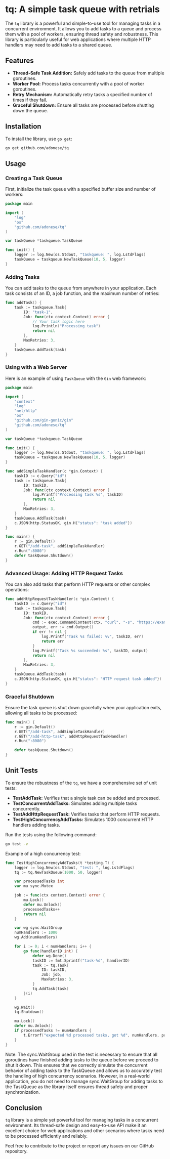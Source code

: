 # tq: A simple task queue with retrials


The `tq` library is a powerful and simple-to-use tool for managing tasks in a concurrent environment. It allows you to add tasks to a queue and process them with a pool of workers, ensuring thread safety and robustness. This library is particularly useful for web applications where multiple HTTP handlers may need to add tasks to a shared queue.

## Features

- **Thread-Safe Task Addition:** Safely add tasks to the queue from multiple goroutines.
- **Worker Pool:** Process tasks concurrently with a pool of worker goroutines.
- **Retry Mechanism:** Automatically retry tasks a specified number of times if they fail.
- **Graceful Shutdown:** Ensure all tasks are processed before shutting down the queue.

## Installation

To install the library, use `go get`:

```sh
go get github.com/adonese/tq
```

## Usage

### Creating a Task Queue

First, initialize the task queue with a specified buffer size and number of workers:

```go
package main

import (
    "log"
    "os"
    "github.com/adonese/tq"
)

var taskQueue *taskqueue.TaskQueue

func init() {
    logger := log.New(os.Stdout, "taskqueue: ", log.LstdFlags)
    taskQueue = taskqueue.NewTaskQueue(10, 5, logger)
}
```

### Adding Tasks

You can add tasks to the queue from anywhere in your application. Each task consists of an ID, a job function, and the maximum number of retries:

```go
func addTask() {
    task := taskqueue.Task{
        ID: "task-1",
        Job: func(ctx context.Context) error {
            // Your task logic here
            log.Println("Processing task")
            return nil
        },
        MaxRetries: 3,
    }
    taskQueue.AddTask(task)
}
```

### Using with a Web Server

Here is an example of using `TaskQueue` with the `Gin` web framework:

```go
package main

import (
    "context"
    "log"
    "net/http"
    "os"
    "github.com/gin-gonic/gin"
    "github.com/adonese/tq"
)

var taskQueue *taskqueue.TaskQueue

func init() {
    logger := log.New(os.Stdout, "taskqueue: ", log.LstdFlags)
    taskQueue = taskqueue.NewTaskQueue(10, 5, logger)
}

func addSimpleTaskHandler(c *gin.Context) {
    taskID := c.Query("id")
    task := taskqueue.Task{
        ID: taskID,
        Job: func(ctx context.Context) error {
            log.Printf("Processing task %s", taskID)
            return nil
        },
        MaxRetries: 3,
    }
    taskQueue.AddTask(task)
    c.JSON(http.StatusOK, gin.H{"status": "task added"})
}

func main() {
    r := gin.Default()
    r.GET("/add-task", addSimpleTaskHandler)
    r.Run(":8080")
    defer taskQueue.Shutdown()
}
```

### Advanced Usage: Adding HTTP Request Tasks

You can also add tasks that perform HTTP requests or other complex operations:

```go
func addHttpRequestTaskHandler(c *gin.Context) {
    taskID := c.Query("id")
    task := taskqueue.Task{
        ID: taskID,
        Job: func(ctx context.Context) error {
            cmd := exec.CommandContext(ctx, "curl", "-s", "https://example.com")
            output, err := cmd.Output()
            if err != nil {
                log.Printf("Task %s failed: %v", taskID, err)
                return err
            }
            log.Printf("Task %s succeeded: %s", taskID, output)
            return nil
        },
        MaxRetries: 3,
    }
    taskQueue.AddTask(task)
    c.JSON(http.StatusOK, gin.H{"status": "HTTP request task added"})
}
```

### Graceful Shutdown

Ensure the task queue is shut down gracefully when your application exits, allowing all tasks to be processed:

```go
func main() {
    r := gin.Default()
    r.GET("/add-task", addSimpleTaskHandler)
    r.GET("/add-http-task", addHttpRequestTaskHandler)
    r.Run(":8080")

    defer taskQueue.Shutdown()
}
```

## Unit Tests

To ensure the robustness of the `tq`, we have a comprehensive set of unit tests:

- **TestAddTask:** Verifies that a single task can be added and processed.
- **TestConcurrentAddTasks:** Simulates adding multiple tasks concurrently.
- **TestAddHttpRequestTask:** Verifies tasks that perform HTTP requests.
- **TestHighConcurrencyAddTasks:** Simulates 1000 concurrent HTTP handlers adding tasks.

Run the tests using the following command:

```sh
go test -v
```

Example of a high concurrency test:

```go
func TestHighConcurrencyAddTasks(t *testing.T) {
    logger := log.New(os.Stdout, "test: ", log.LstdFlags)
    tq := tq.NewTaskQueue(1000, 50, logger)

    var processedTasks int
    var mu sync.Mutex

    job := func(ctx context.Context) error {
        mu.Lock()
        defer mu.Unlock()
        processedTasks++
        return nil
    }

    var wg sync.WaitGroup
    numHandlers := 1000
    wg.Add(numHandlers)

    for i := 0; i < numHandlers; i++ {
        go func(handlerID int) {
            defer wg.Done()
            taskID := fmt.Sprintf("task-%d", handlerID)
            task := tq.Task{
                ID: taskID,
                Job: job,
                MaxRetries: 3,
            }
            tq.AddTask(task)
        }(i)
    }

    wg.Wait()
    tq.Shutdown()

    mu.Lock()
    defer mu.Unlock()
    if processedTasks != numHandlers {
        t.Errorf("expected %d processed tasks, got %d", numHandlers, processedTasks)
    }
}
```

Note: The sync.WaitGroup used in the test is necessary to ensure that all goroutines have finished adding tasks to the queue before we proceed to shut it down. This ensures that we correctly simulate the concurrent behavior of adding tasks to the TaskQueue and allows us to accurately test the handling of high concurrency scenarios. However, in a real-world application, you do not need to manage sync.WaitGroup for adding tasks to the TaskQueue as the library itself ensures thread safety and proper synchronization.

## Conclusion

`tq` library is a simple yet powerful tool for managing tasks in a concurrent environment. Its thread-safe design and easy-to-use API make it an excellent choice for web applications and other scenarios where tasks need to be processed efficiently and reliably.

Feel free to contribute to the project or report any issues on our GitHub repository.

